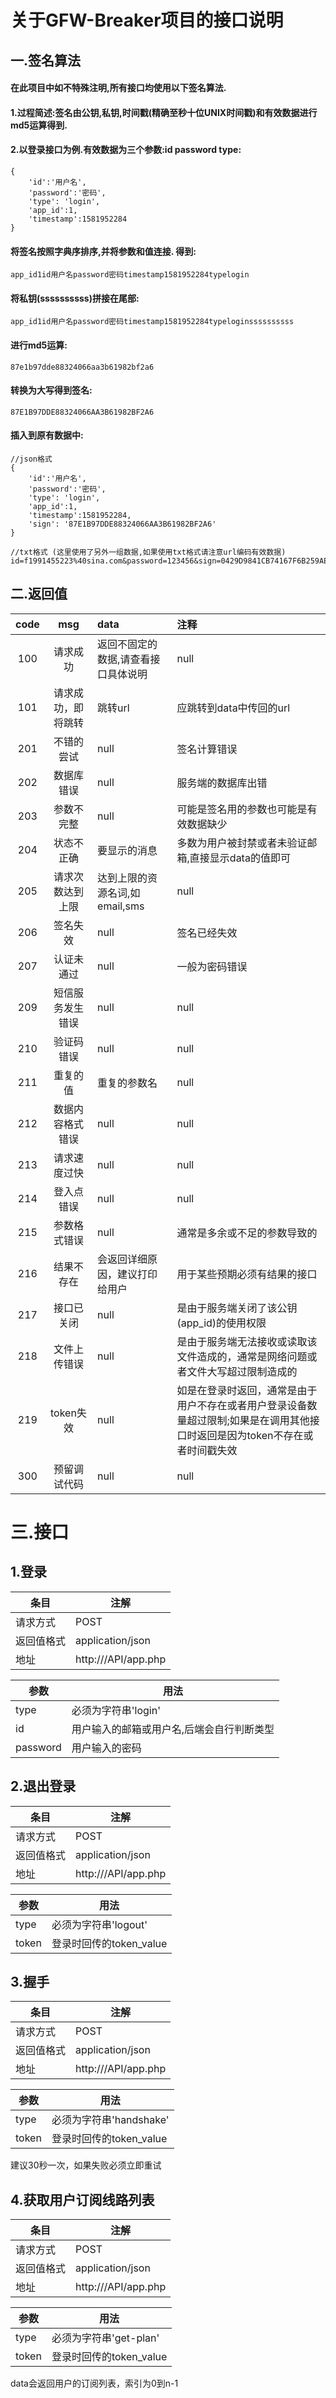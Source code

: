 # 关于GFW-Breaker项目的接口说明
## 一.签名算法
#### 在此项目中如不特殊注明,所有接口均使用以下签名算法.
#### 1.过程简述:签名由公钥,私钥,时间戳(精确至秒十位UNIX时间戳)和有效数据进行md5运算得到.
#### 2.以登录接口为例.有效数据为三个参数:id password type:
```
{
    'id':'用户名',
    'password':'密码',
    'type': 'login',
    'app_id':1,
    'timestamp':1581952284
}
```
#### 将签名按照字典序排序,并将参数和值连接. 得到:
```$xslt
app_id1id用户名password密码timestamp1581952284typelogin
```
#### 将私钥(ssssssssss)拼接在尾部:
```$xslt
app_id1id用户名password密码timestamp1581952284typeloginssssssssss
```
#### 进行md5运算:
```$xslt
87e1b97dde88324066aa3b61982bf2a6
```
#### 转换为大写得到签名:
```$xslt
87E1B97DDE88324066AA3B61982BF2A6
```
#### 插入到原有数据中:
```$xslt
//json格式
{
    'id':'用户名',
    'password':'密码',
    'type': 'login',
    'app_id':1,
    'timestamp':1581952284,
    'sign': '87E1B97DDE88324066AA3B61982BF2A6'
}

//txt格式 (这里使用了另外一组数据,如果使用txt格式请注意url编码有效数据)
id=f1991455223%40sina.com&password=123456&sign=0429D9841CB74167F6B259AE38524FEC&type=login&app_id=1&timestamp=1583238631
```
## 二.返回值
|code|msg|data|注释|
|:---:|:---:|:---|:---|
|100|请求成功|返回不固定的数据,请查看接口具体说明|null|
|101|请求成功，即将跳转|跳转url|应跳转到data中传回的url|
|201|不错的尝试|null|签名计算错误|
|202|数据库错误|null|服务端的数据库出错|
|203|参数不完整|null|可能是签名用的参数也可能是有效数据缺少|
|204|状态不正确|要显示的消息|多数为用户被封禁或者未验证邮箱,直接显示data的值即可|
|205|请求次数达到上限|达到上限的资源名词,如email,sms|null|
|206|签名失效|null|签名已经失效|
|207|认证未通过|null|一般为密码错误|
|209|短信服务发生错误|null|null|
|210|验证码错误|null|null|
|211|重复的值|重复的参数名|null|
|212|数据内容格式错误|null|null|
|213|请求速度过快|null|null|
|214|登入点错误|null|null|
|215|参数格式错误|null|通常是多余或不足的参数导致的|
|216|结果不存在|会返回详细原因，建议打印给用户|用于某些预期必须有结果的接口|
|217|接口已关闭|null|是由于服务端关闭了该公钥(app_id)的使用权限|
|218|文件上传错误|null|是由于服务端无法接收或读取该文件造成的，通常是网络问题或者文件大写超过限制造成的|
|219|token失效|null|如是在登录时返回，通常是由于用户不存在或者用户登录设备数量超过限制;如果是在调用其他接口时返回是因为token不存在或者时间戳失效|
|300|预留调试代码|null|null|
# 三.接口
## 1.登录
|条目|注解|
|---|---|
|请求方式|POST|
|返回值格式|application/json|
|地址|http:///API/app.php|

|参数|用法|
|---|---|
|type|必须为字符串'login'|
|id|用户输入的邮箱或用户名,后端会自行判断类型|
|password|用户输入的密码|
## 2.退出登录
|条目|注解|
|---|---|
|请求方式|POST|
|返回值格式|application/json|
|地址|http:///API/app.php|

|参数|用法|
|---|---|
|type|必须为字符串'logout'|
|token|登录时回传的token_value|
## 3.握手
|条目|注解|
|---|---|
|请求方式|POST|
|返回值格式|application/json|
|地址|http:///API/app.php|

|参数|用法|
|---|---|
|type|必须为字符串'handshake'|
|token|登录时回传的token_value|
建议30秒一次，如果失败必须立即重试
## 4.获取用户订阅线路列表
|条目|注解|
|---|---|
|请求方式|POST|
|返回值格式|application/json|
|地址|http:///API/app.php|

|参数|用法|
|---|---|
|type|必须为字符串'get-plan'|
|token|登录时回传的token_value|

data会返回用户的订阅列表，索引为0到n-1
